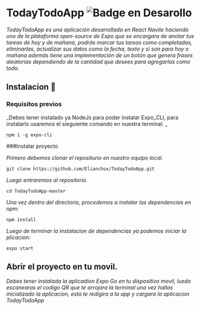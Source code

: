 # TodayTodoApp    ![Badge en Desarollo](https://img.shields.io/badge/STATUS-EN%20DESAROLLO-green)

_TodayTodoApp es una aplicación desarrollada en React Navite haciendo uno de la plataforma open-source de Expo que se encargara de anotar tus tareas de hoy y de mañana, podrás marcar tus tareas como completadas, eliminarlas, actualizar sus datos como la fecha, texto y si son para hoy o mañana además tiene una implementación de un botón que genera frases aleatorias dependiendo de la cantidad que desees para agregarlas como todo._

## Instalacion 🚀

### Requisitos previos
_Debes tener instalado ya NodeJs para poder instalar Expo_CLI, para instalarlo usaremos el sieguiente comando en nuestra terminal: _
```
npm i -g expo-cli
```

###Instalar proyecto

_Primero debemos clonar el repositurio en nuestro equipo local._
```
git clone https://github.com/Elianchox/TodayTodoApp.git
```

_Luego entraremos al repositorio._
```
cd TodayTodoApp-master
```

_Una vez dentro del directorio, procedemos a instalar las dependencias en npm:_
```
npm install
```

_Luego de terminar la instalacion de dependencias ya podemos iniciar la plicacion:_
```
expo start
```

## Abrir el proyecto en tu movil.
_Debes tener instalada la aplicadion Expo Go en tu dispositivo movil, luedo escanearas el codigo QR que te arrojara la terminal una vez hallas inicializado la aplicacion, esta te redigira a la app y cargara la aplicacion TodayTodoApp_
